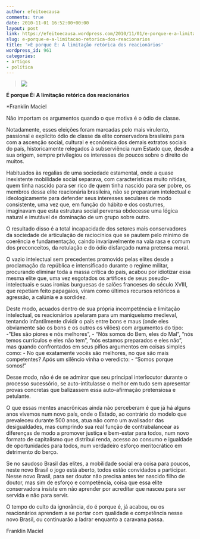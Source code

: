 ```yaml
---
author: efeitoecausa
comments: true
date: 2010-11-01 16:52:00+00:00
layout: post
link: https://efeitoecausa.wordpress.com/2010/11/01/e-porque-e-a-limitacao-retorica-dos-reacionarios/
slug: e-porque-e-a-limitacao-retorica-dos-reacionarios
title: '>É porque É: A limitação retórica dos reacionários'
wordpress_id: 961
categories:
- artigos
- política
---
```


>[![](http://efeitoecausa.files.wordpress.com/2010/11/13_622-marcelomadureira.jpg?w=200)](http://efeitoecausa.files.wordpress.com/2010/11/13_622-marcelomadureira.jpg?w=200)  

**É porque É: A limitação retórica dos reacionários**

  


*Franklin Maciel

  


Não importam os argumentos quando o que motiva é o ódio de classe.

  


Notadamente, esses eleições foram marcadas pelo mais virulento, passional e explícito ódio de classe da elite conservadora brasileira para com a ascenção social, cultural e econômica dos demais extratos sociais do país, historicamente relegados à subserviência num Estado que, desde a sua origem, sempre privilegiou os interesses de poucos sobre o direito de muitos.

  


Habituados às regalias de uma sociedade estamental, onde a quase inexistente mobilidade social separava, com características muito nítidas, quem tinha nascido para ser rico de quem tinha nascido para ser pobre, os membros dessa elite reacionária brasileira, não se prepararam intelectual e ideologicamente para defender seus interesses seculares de modo consistente, uma vez que, em função do hábito e dos costumes, imaginavam que esta estrutura social perversa obdecesse uma lógica natural e imutável de dominação de um grupo sobre outro.

  


O resultado disso é a total incapacidade dos setores mais conservadores da sociedade de articulação de raciocínios que se pautem pelo mínimo de coerência e fundamentação, caindo invariavelmente na vala rasa e comum dos preconceitos, da rotulação e do ódio disfarçado numa pretensa moral.

  


O vazio intelectual sem precedentes promovido pelas elites desde a proclamação da república e intensificado durante o regime militar, procurando eliminar toda a massa crítica do país, acabou por idiotizar essa mesma elite que, uma vez esgotados os artífices de seus pseudo-intelectuais e suas ironias burguesas de salões franceses do século XVIII, que repetiam feito papagaios, viram como últimos recursos retóricos a agressão, a calúnia e a sordidez.

  


Deste modo, acuados dentro de sua própria incompetência e limitação intelectual, os reacionários apelaram para um maniqueísmo medieval, tentando infantilmente dividir o país entre bons e maus (onde eles obviamente são os bons e os outros os vilões) com argumentos do tipo: -”Eles são piores e nós melhores”, - “Nós somos do Bem, eles do Mal”, “nós temos currículos e eles não tem”, “nós estamos preparados e eles não”,  mas quando confrontados em seus pífios argumentos em coisas simples como: - No que exatamente vocês são melhores, no que são mais competentes? Após um silêncio vinha o veredicto: - “Somos porque somos!”

  


Desse modo, não é de se admirar que seu principal interlocutor durante o processo sucessório, se auto-intitulasse o melhor em tudo sem apresentar provas concretas que balizassem essa auto-afirmação pretensiosa e petulante.

  


O que essas mentes anacrônicas ainda não perceberam é que já há alguns anos vivemos  num novo país, onde o Estado, ao contrário do modelo que prevaleceu durante 500 anos, atua não como um avalisador das desigualdades, mas cumprindo sua real função de contrabalancear as diferenças de modo a promover justiça e bem-estar para todos, num novo formato de capitalismo que distribui renda, acesso ao consumo e igualdade de oportunidades para todos, num verdadeiro esforço meritocrático em detrimento do berço.

  


Se no saudoso Brasil das elites, a mobilidade social era coisa para poucos, neste novo Brasil o jogo está aberto, todos estão convidados a participar. Nesse novo Brasil, para ser doutor não precisa antes ter nascido filho de doutor, mas sim de esforço e competência, coisa que essa elite conservadora insiste em não aprender por acreditar que nasceu para ser servida e não para servir.

  


O tempo do culto da ignorância, do é porque é, já acabou, ou os reacionários aprendem a se portar com qualidade e competência nesse novo Brasil, ou continuarão a ladrar enquanto a caravana passa.

  


  


Franklin Maciel

  

